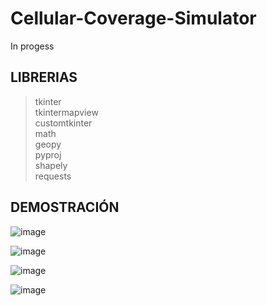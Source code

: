 # Cellular-Coverage-Simulator
In progess

## LIBRERIAS
> tkinter <br/>
> tkintermapview <br/>
> customtkinter <br/>
> math <br/>
> geopy <br/>
> pyproj <br/>
> shapely <br/>
> requests

## DEMOSTRACIÓN

![image](https://github.com/user-attachments/assets/51880250-810c-467e-9a76-bfe5a670f0b1)

![image](https://github.com/user-attachments/assets/5ce8b7bb-83f9-44e8-9db2-35885dc13c4b)

![image](https://github.com/user-attachments/assets/e76aad59-0bcd-453d-adcb-76b964a97e1c)

![image](https://github.com/user-attachments/assets/6b722a73-f168-42fd-a18e-c718bf03a9dc)
